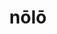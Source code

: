 ---
title: nōlō
meaning: to not want
ch: [five, seventeen, f2, f]
pos: verb
inf: nolle
conjugation: irregular
six: y
---